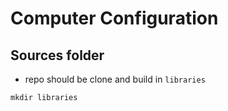# Computer Configuration

## Sources folder
- repo should be clone and build in `libraries`
``` shell
mkdir libraries
```
